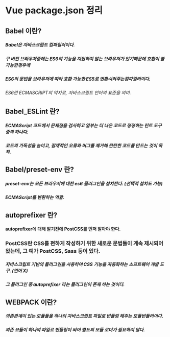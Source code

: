 # Vue package.json 정리

## Babel 이란?
##### Babel은 자바스크립트 컴파일러이다.
##### 구 버전 브라우저중에는 ES6의 기능을 지원하지 않는 브라우저가 있기때문에 호환이 불가능한경우에
##### ES6의 문법을 브라우저에 따라 호환 가능한 ES5로 변환시켜주는컴파일러이다.
###### ES6란 ECMASCRIPT의 약자로, 자바스크립트 언어의 표준을 의미.

## Babel_ESLint 란?
##### ECMAScript 코드에서 문제점을 검사하고 일부는 더 나은 코드로 정정하는 린트 도구 중의 하나다.
##### 코드의 가독성을 높이고, 잠재적인 오류와 버그를 제거해 탄탄한 코드를 만드는 것이 목적.

## Babel/preset-env 란?
##### preset-env는 모든 브라우저에 대한 es6 플러그인을 설치한다. (선택적 설치도 가능)
##### ECMAScript를 변환하는 역할.

## autoprefixer 란?
#### autoprefixer에 대해 알기전에 PostCSS를 먼저 알아야 한다.
### PostCSS란 CSS를 편하게 작성하기 위한 새로운 문법들이 계속 제시되어 왔는데, 그 예가 PostCSS, Sass 등이 있다.
##### 자바스크립트 기반의 플러그인을 사용하여 CSS 기능을 자동화하는 소프트웨어 개발 도구. (언어 X) 
##### 그 플러그인 중 autoprefixer 라는 플러그인이 존재 하는 것이다.

## WEBPACK 이란?
##### 의존관계이 있는 모듈들을 하나의 자바스크립트 파일로 번들링 해주는 모듈번들러이다.
##### 의존 모듈이 하나의 파일로 번들링이 되어 별도의 모듈 로더가 필요하지 않다.

